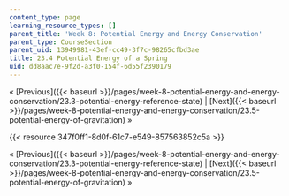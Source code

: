 ```yaml
---
content_type: page
learning_resource_types: []
parent_title: 'Week 8: Potential Energy and Energy Conservation'
parent_type: CourseSection
parent_uid: 13949981-43ef-cc49-3f7c-98265cfbd3ae
title: 23.4 Potential Energy of a Spring
uid: dd8aac7e-9f2d-a3f0-154f-6d55f2390179
---
```


« [Previous]({{< baseurl >}}/pages/week-8-potential-energy-and-energy-conservation/23.3-potential-energy-reference-state) | [Next]({{< baseurl >}}/pages/week-8-potential-energy-and-energy-conservation/23.5-potential-energy-of-gravitation) »

{{< resource 347f0ff1-8d0f-61c7-e549-857563852c5a >}}

« [Previous]({{< baseurl >}}/pages/week-8-potential-energy-and-energy-conservation/23.3-potential-energy-reference-state) | [Next]({{< baseurl >}}/pages/week-8-potential-energy-and-energy-conservation/23.5-potential-energy-of-gravitation) »
